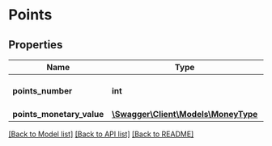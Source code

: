 # Points

## Properties

Name | Type | Description | Notes
------------ | ------------- | ------------- | -------------
**points_number** | **int** | The number of points. | [optional]
**points_monetary_value** | [**\Swagger\Client\Models\MoneyType**](MoneyType.md) |  | [optional]

[[Back to Model list]](../../README.md#documentation-for-models) [[Back to API list]](../../README.md#documentation-for-api-endpoints) [[Back to README]](../../README.md)

